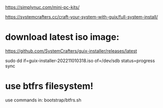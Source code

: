 


https://simplynuc.com/mini-pc-kits/


https://systemcrafters.cc/craft-your-system-with-guix/full-system-install/

# download latest iso image:
https://github.com/SystemCrafters/guix-installer/releases/latest

sudo dd if=guix-installer-202211010318.iso of=/dev/sdb status=progress
sync

# use btfrs filesystem!

use commands in: bootstrap/btfrs.sh

